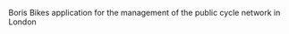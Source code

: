 <!-- name of the projects and all sub-modules and  -->

Boris Bikes application for the management of the public cycle network in London

<!-- libraries (sometimes they are named different and very confusing to new users)descriptions of all the project, and all sub-modules and libraries

5-line code snippet on how its used (if it's a library)

copyright and licensing information (or "Read LICENSE")

instruction to grab the documentation

instructions to install, configure, and to run the programs

instruction to grab the latest code and detailed

instructions to build it (or quick overview and "Read INSTALL")

list of authors or "Read AUTHORS"

instructions to submit bugs, feature requests, submit patches, join mailing list, get announcements, or join the user or dev community in other forms

other contact info (email address, website, company name, address, etc)

a brief history if it's a replacement or a fork of something else

legal notices (crypto stuff) -->
